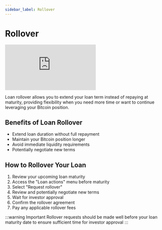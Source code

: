 ```yaml
---
sidebar_label: Rollover
---
```


# Rollover

<div style={{position: 'relative', paddingBottom: '56.25%', height: 0, overflow: 'hidden', width: '100%', marginBottom: '2rem'}}>
  <iframe
    src="https://www.youtube.com/embed/PHmRWGyMhxQ"
    title="How to Rollover Your Loan"
    style={{position: 'absolute', top: 0, left: 0, width: '100%', height: '100%'}}
    frameBorder="0"
    allow="accelerometer; autoplay; clipboard-write; encrypted-media; gyroscope; picture-in-picture"
    allowFullScreen>
  </iframe>
</div>

Loan rollover allows you to extend your loan term instead of repaying at maturity, providing flexibility when you need more time or want to continue leveraging your Bitcoin position.

## Benefits of Loan Rollover

- Extend loan duration without full repayment
- Maintain your Bitcoin position longer
- Avoid immediate liquidity requirements
- Potentially negotiate new terms

## How to Rollover Your Loan

1. Review your upcoming loan maturity
2. Access the "Loan actions" menu before maturity
3. Select "Request rollover"
4. Review and potentially negotiate new terms
5. Wait for investor approval
6. Confirm the rollover agreement
7. Pay any applicable rollover fees

:::warning Important
Rollover requests should be made well before your loan maturity date to ensure sufficient time for investor approval
:::
